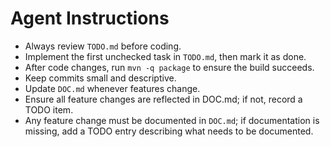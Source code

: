 # Agent Instructions

- Always review `TODO.md` before coding.
- Implement the first unchecked task in `TODO.md`, then mark it as done.
- After code changes, run `mvn -q package` to ensure the build succeeds.
- Keep commits small and descriptive.
- Update `DOC.md` whenever features change.
- Ensure all feature changes are reflected in DOC.md; if not, record a TODO item.
- Any feature change must be documented in `DOC.md`; if documentation is missing,
  add a TODO entry describing what needs to be documented.
